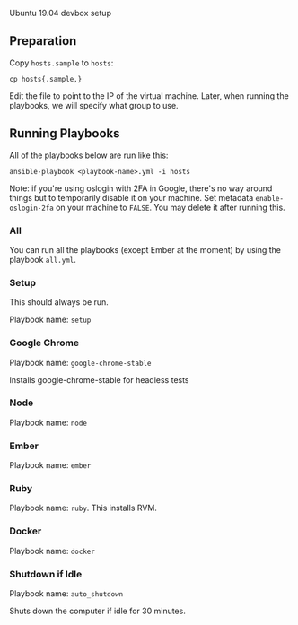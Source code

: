 Ubuntu 19.04 devbox setup

## Preparation

Copy `hosts.sample` to `hosts`:

```
cp hosts{.sample,}
```

Edit the file to point to the IP of the virtual machine. Later, when running the playbooks, we will specify what group to use.

## Running Playbooks

All of the playbooks below are run like this:

```
ansible-playbook <playbook-name>.yml -i hosts
```

Note: if you're using oslogin with 2FA in Google, there's no way around things but to temporarily disable it on your machine. Set metadata `enable-oslogin-2fa` on your machine to `FALSE`. You may delete it after running this.

### All

You can run all the playbooks (except Ember at the moment) by using the playbook `all.yml`.

### Setup

This should always be run.

Playbook name: `setup`

### Google Chrome

Playbook name: `google-chrome-stable`

Installs google-chrome-stable for headless tests

### Node

Playbook name: `node`

### Ember

Playbook name: `ember`

### Ruby

Playbook name: `ruby`. This installs RVM.

### Docker

Playbook name: `docker`

### Shutdown if Idle

Playbook name: `auto_shutdown`

Shuts down the computer if idle for 30 minutes.